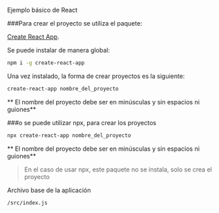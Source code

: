 Ejemplo básico de React

###Para crear el proyecto se utiliza el paquete:

[Create React App](https://github.com/facebook/create-react-app).

Se puede instalar de manera global:

```bash
npm i -g create-react-app
```

Una vez instalado, la forma de crear proyectos es la siguiente:

```bash
create-react-app nombre_del_proyecto
```

** El nombre del proyecto debe ser en minúsculas y sin espacios ni guiones**

###o se puede utilizar npx, para crear los proyectos

```bash
npx create-react-app nombre_del_proyecto
```

** El nombre del proyecto debe ser en minúsculas y sin espacios ni guiones**

> En el caso de usar npx, este paquete no se instala, solo se crea el proyecto

Archivo base de la aplicación

```
/src/index.js
```
